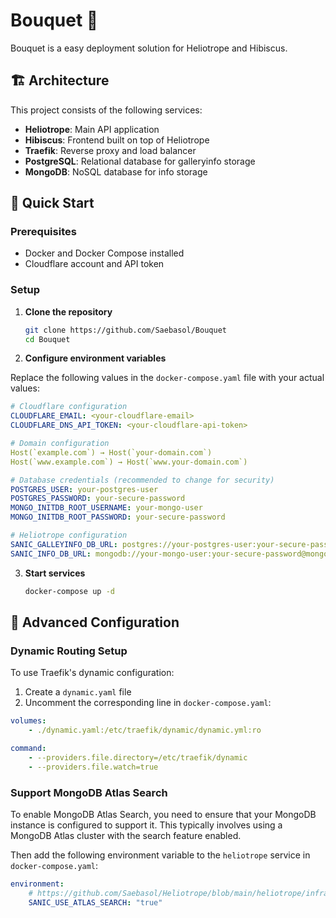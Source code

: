 # Bouquet 💐

Bouquet is a easy deployment solution for Heliotrope and Hibiscus.

## 🏗️ Architecture

This project consists of the following services:

- **Heliotrope**: Main API application
- **Hibiscus**: Frontend built on top of Heliotrope
- **Traefik**: Reverse proxy and load balancer
- **PostgreSQL**: Relational database for galleryinfo storage
- **MongoDB**: NoSQL database for info storage

## 🚀 Quick Start

### Prerequisites

- Docker and Docker Compose installed
- Cloudflare account and API token

### Setup

1. **Clone the repository**
   ```bash
   git clone https://github.com/Saebasol/Bouquet
   cd Bouquet
   ```

2. **Configure environment variables**
   
Replace the following values in the `docker-compose.yaml` file with your actual values:
   
```yaml
# Cloudflare configuration
CLOUDFLARE_EMAIL: <your-cloudflare-email>
CLOUDFLARE_DNS_API_TOKEN: <your-cloudflare-api-token>

# Domain configuration
Host(`example.com`) → Host(`your-domain.com`)
Host(`www.example.com`) → Host(`www.your-domain.com`)

# Database credentials (recommended to change for security)
POSTGRES_USER: your-postgres-user
POSTGRES_PASSWORD: your-secure-password
MONGO_INITDB_ROOT_USERNAME: your-mongo-user
MONGO_INITDB_ROOT_PASSWORD: your-secure-password

# Heliotrope configuration
SANIC_GALLEYINFO_DB_URL: postgres://your-postgres-user:your-secure-password@postgres:5432/heliotrope
SANIC_INFO_DB_URL: mongodb://your-mongo-user:your-secure-password@mongodb:2701

```

3. **Start services**
   ```bash
   docker-compose up -d
   ```

## 🔧 Advanced Configuration

### Dynamic Routing Setup

To use Traefik's dynamic configuration:

1. Create a `dynamic.yaml` file
2. Uncomment the corresponding line in `docker-compose.yaml`:
```yaml
volumes:
    - ./dynamic.yaml:/etc/traefik/dynamic/dynamic.yml:ro

command:
    - --providers.file.directory=/etc/traefik/dynamic
    - --providers.file.watch=true
```

### Support MongoDB Atlas Search

To enable MongoDB Atlas Search, you need to ensure that your MongoDB instance is configured to support it. This typically involves using a MongoDB Atlas cluster with the search feature enabled.

Then add the following environment variable to the `heliotrope` service in `docker-compose.yaml`:

```yaml
environment:
    # https://github.com/Saebasol/Heliotrope/blob/main/heliotrope/infrastructure/sanic/config.py
    SANIC_USE_ATLAS_SEARCH: "true"
```